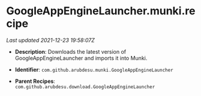 # GoogleAppEngineLauncher.munki.recipe

_Last updated 2021-12-23 19:58:07Z_

- **Description**: Downloads the latest version of GoogleAppEngineLauncher and imports it into Munki.

- **Identifier**: `com.github.arubdesu.munki.GoogleAppEngineLauncher`

- **Parent Recipes**: `com.github.arubdesu.download.GoogleAppEngineLauncher`